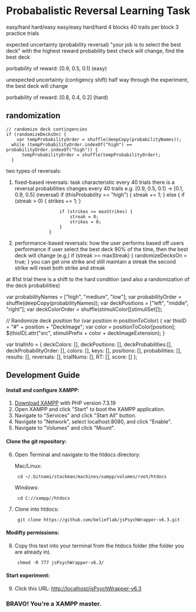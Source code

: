 # Probabalistic Reversal Learning Task

easy/hard hard/easy easy/easy hard/hard
4 blocks
40 trails per block
3 practice trials
 
expected uncertainty (probability reversal)
"your job is to select the best deck" with the highest reward probability
best check will change, find the best deck

porbability of reward: [0.9, 0.5, 0.1] (easy)

unexpected uncertainty (contigency shift)
half way through the experiment, the best deck will change

porbability of reward: [0.8, 0.4, 0.2] (hard)

## randomization

  
    // randomize deck contingencies
    if (randomizeDecksOn) {
        var tempProbabilityOrder = shuffle(deepCopy(probabilityNames));
      while (tempProbabilityOrder.indexOf("high") == probabilityOrder.indexOf("high")) {
          tempProbabilityOrder = shuffle(tempProbabilityOrder);
      }

two types of reversals:

1. fixed-based reversals:
        task characteristic
        every 40 trials there is a reversal
        probabilities changes every 40 trails
        e.g. [0.9, 0.5, 0.1] -> [0.1, 0.9, 0.5] (reversal)
        if (thisProbability == "high") {
                        streak += 1;
                    } else {
                        if (streak > 0) {
                            strikes += 1;
                        }

                        if (strikes >= maxStrikes) {
                            streak = 0;
                            strikes = 0;
                        }
                    }
2. performance-based reversals:
        how the user performs
        based off users performance
        if user select the best deck 90% of the time, then the best deck will change (e.g.)
        if (streak >= maxStreak) {
                        randomizeDecksOn = true;
                    }
        you can get one strike and still maintain a streak
        the second strike will reset both strike and streak

at 81st trial there is a shift to the hard condition (and also a randomization of the deck probabilities)

var probabilityNames = ["high", "medium", "low"];
var probabilityOrder = shuffle(deepCopy(probabilityNames));
var deckPositions = ["left", "middle", "right"];
var deckColorOrder = shuffle(stimuliColor[[stimuliSet]]);


// Randomize deck position
for (var position in positionToColor) {
    var thisID = "#" + position + "DeckImage";
    var color = positionToColor[position];
    $(thisID).attr("src", stimuliPrefix + color + deckImageExtension);
}


var trialInfo = {
  deckColors: [],
  deckPositions: [],
  deckProbabilities:[],
  deckProbabilityOrder: [],
  colors: [],
  keys: [],
  positions: [],
  probabilities: [],
  results: [],
  reversals: [],
  trialNums: [],
  RT: [],
  score: []
};

## Development Guide

#### Install and configure XAMPP:
1. [Download XAMPP](https://www.apachefriends.org/download.html) with PHP version 7.3.19
2. Open XAMPP and click "Start" to boot the XAMPP application.
3. Navigate to "Services" and click "Start All" button.
4. Navigate to "Network", select localhost:8080, and click "Enable".
5. Navigate to "Volumes" and click "Mount".

#### Clone the git repository:
6. Open Terminal and navigate to the htdocs directory:

    Mac/Linux:

        cd ~/.bitnami/stackman/machines/xampp/volumes/root/htdocs
    Windows:

        cd C://xampp//htdocs

7. Clone into htdocs:

        git clone https://github.com/belieflab/jsPsychWrapper-v6.3.git

#### Modifty permissions:
8. Copy this text into your terminal from the htdocs folder (the folder you are already in).

        chmod -R 777 jsPsychWrapper-v6.3/
        
#### Start experiment:     
9. Click this URL: [http://localhost/jsPsychWrapper-v6.3](http://localhost/jsPsychWrapper-v6.3)
      
      
      
### BRAVO! You're a XAMPP master.
        

